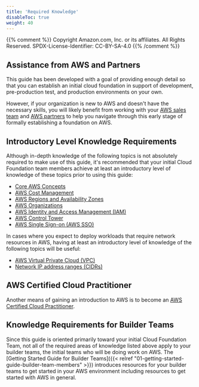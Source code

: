 ```yaml
---
title: 'Required Knowledge'
disableToc: true
weight: 40
---  
```


{{% comment %}}
Copyright Amazon.com, Inc. or its affiliates. All Rights Reserved.
SPDX-License-Identifier: CC-BY-SA-4.0
{{% /comment %}}

## Assistance from AWS and Partners

This guide has been developed with a goal of providing enough detail so that you can establish an initial cloud foundation in support of development, pre-production test, and production environments on your own. 

However, if your organization is new to AWS and doesn't have the necessary skills, you will likely benefit from working with your [AWS sales team](https://aws.amazon.com/contact-us/) and [AWS partners](https://aws.amazon.com/partners/) to help you navigate through this early stage of formally establishing a foundation on AWS.

## Introductory Level Knowledge Requirements

Although in-depth knowledge of the following topics is not absolutely required to make use of this guide, it's recommended that your initial Cloud Foundation team members achieve at least an introductory level of knowledge of these topics prior to using this guide:

* [Core AWS Concepts](https://aws.amazon.com/getting-started/fundamentals-core-concepts)
* [AWS Cost Management](https://aws.amazon.com/blogs/aws-cost-management/beginners-guide-to-aws-cost-management/)
* [AWS Regions and Availability Zones](https://aws.amazon.com/about-aws/global-infrastructure/regions_az)
* [AWS Organizations](https://docs.aws.amazon.com/organizations/latest/userguide/orgs_getting-started.html)
* [AWS Identity and Access Management (IAM)](https://docs.aws.amazon.com/IAM/latest/UserGuide/introduction.html)
* [AWS Control Tower](https://docs.aws.amazon.com/controltower/latest/userguide/what-is-control-tower.html)
* [AWS Single Sign-on (AWS SSO)](https://docs.aws.amazon.com/singlesignon/latest/userguide/what-is.html)

In cases where you expect to deploy workloads that require network resources in AWS, having at least an introductory level of knowledge of the following topics will be useful:
* [AWS Virtual Private Cloud (VPC)](https://docs.aws.amazon.com/vpc/latest/userguide/what-is-amazon-vpc.html)
* [Network IP address ranges (CIDRs)](https://docs.aws.amazon.com/vpc/latest/userguide/VPC_Subnets.html)

## AWS Certified Cloud Practitioner

Another means of gaining an introduction to AWS is to become an [AWS Certified Cloud Practitioner](https://aws.amazon.com/certification/certified-cloud-practitioner/). 

## Knowledge Requirements for Builder Teams

Since this guide is oriented primarily toward your initial Cloud Foundation Team, not all of the required areas of knowledge listed above apply to your builder teams, the initial teams who will be doing work on AWS.  The [Getting Started Guide for Builder Teams]({{< relref "01-getting-started-guide-builder-team-members" >}}) introduces resources for your builder teams to get started in your AWS environment including resources to get started with AWS in general.
